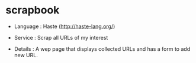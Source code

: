 # scrapbook

- Language : Haste (http://haste-lang.org/)

- Service  : Scrap all URLs of my interest

- Details  : A wep page that displays collected URLs and has a form to add new URL.
